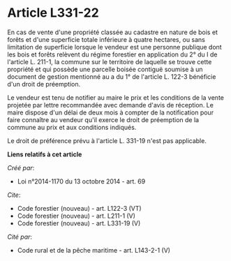 # Article L331-22

En cas de vente d'une propriété classée au cadastre en nature de bois et forêts et d'une superficie totale inférieure à
quatre hectares, ou sans limitation de superficie lorsque le vendeur est une personne publique dont les bois et forêts
relèvent du régime forestier en application du 2° du I de l'article L. 211-1, la commune sur le territoire de laquelle se
trouve cette propriété et qui possède une parcelle boisée contiguë soumise à un document de gestion mentionné au a du 1° de
l'article L. 122-3 bénéficie d'un droit de préemption.

Le vendeur est tenu de notifier au maire le prix et les conditions de la vente projetée par lettre recommandée avec demande
d'avis de réception. Le maire dispose d'un délai de deux mois à compter de la notification pour faire connaître au vendeur
qu'il exerce le droit de préemption de la commune au prix et aux conditions indiqués.

Le droit de préférence prévu à l'article L. 331-19 n'est pas applicable.

**Liens relatifs à cet article**

_Créé par_:

  - Loi n°2014-1170 du 13 octobre 2014 - art. 69

_Cite_:

  - Code forestier (nouveau) - art. L122-3 (VT)
  - Code forestier (nouveau) - art. L211-1 (V)
  - Code forestier (nouveau) - art. L331-19 (V)

_Cité par_:

  - Code rural et de la pêche maritime - art. L143-2-1 (V)
